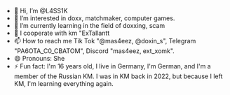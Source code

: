 - 👋 Hi, I’m @L4SS1K
- 👀 I’m interested in doxx, matchmaker, computer games.
- 🌱 I’m currently learning in the field of doxxing, scam
- 💞️ I cooperate with km "ExTallantt
- 📫 How to reach me Tik Tok "@mas4eez, @doxin_s", Telegram "PA6OTA_C0_CBATOM", Discord "mas4eez, ext_xomk".
- 😄 Pronouns: She
- ⚡ Fun fact: I'm 16 years old, I live in Germany, I'm German, and I'm a member of the Russian KM. I was in KM back in 2022, but because I left KM, I'm learning everything again.

<!---
L4SS1K/L4SS1K is a ✨ special ✨ repository because its `README.md` (this file) appears on your GitHub profile.
You can click the PREVIEW link to take a look at your changes.
--->
